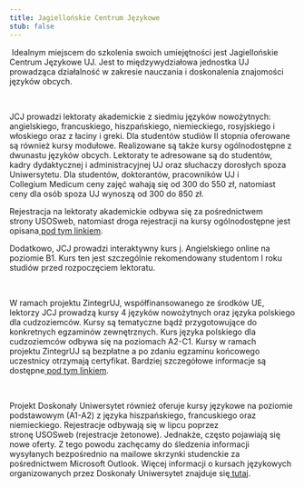 ```yaml
---
title: Jagiellońskie Centrum Językowe
stub: false
---
```

 Idealnym miejscem do szkolenia swoich umiejętności jest Jagiellońskie Centrum Językowe UJ. Jest to międzywydziałowa jednostka UJ prowadząca działalność w zakresie nauczania i doskonalenia znajomości języków obcych.  

  

JCJ prowadzi lektoraty akademickie z siedmiu języków nowożytnych: angielskiego, francuskiego, hiszpańskiego, niemieckiego, rosyjskiego i włoskiego oraz z łaciny i greki. Dla studentów studiów II stopnia oferowane są również kursy modułowe. Realizowane są także kursy ogólnodostępne z dwunastu języków obcych. Lektoraty te adresowane są do studentów, kadry dydaktycznej i administracyjnej UJ oraz słuchaczy dorosłych spoza Uniwersytetu. Dla studentów, doktorantów, pracowników UJ i Collegium Medicum ceny zajęć wahają się od 300 do 550 zł, natomiast ceny dla osób spoza UJ wynoszą od 300 do 850 zł.  

Rejestracja na lektoraty akademickie odbywa się za pośrednictwem strony USOSweb, natomiast droga rejestracji na kursy ogólnodostępne jest opisana[ pod tym linkiem](https://jcj.uj.edu.pl/ksztalcenie/kursy-ogolnodostepne/zapisy).  

Dodatkowo, JCJ prowadzi interaktywny kurs j. Angielskiego online na poziomie B1. Kurs ten jest szczególnie rekomendowany studentom I roku studiów przed rozpoczęciem lektoratu.  

  

W ramach projektu ZintegrUJ, współfinansowanego ze środków UE, lektorzy JCJ prowadzą kursy 4 języków nowożytnych oraz języka polskiego dla cudzoziemców. Kursy są tematyczne bądź przygotowujące do konkretnych egzaminów zewnętrznych. Kurs języka polskiego dla cudzoziemców odbywa się na poziomach A2-C1. Kursy w ramach projektu ZintegrUJ są bezpłatne a po zdaniu egzaminu końcowego uczestnicy otrzymają certyfikat. Bardziej szczegółowe informacje są dostępne[ pod tym linkiem](https://jcj.uj.edu.pl/ksztalcenie/kursy-zintegruj). 

  

Projekt Doskonały Uniwersytet również oferuje kursy językowe na poziomie podstawowym (A1-A2) z języka hiszpańskiego, francuskiego oraz niemieckiego. Rejestracje odbywają się w lipcu poprzez stronę USOSweb (rejestracje żetonowe). Jednakże, często pojawiają się nowe oferty. Z tego powodu zachęcamy do śledzenia informacji wysyłanych bezpośrednio na mailowe skrzynki studenckie za pośrednictwem Microsoft Outlook. Więcej informacji o kursach językowych organizowanych przez Doskonały Uniwersytet znajduje się[ tutaj](https://doskonaly.uj.edu.pl/kursy-jezykowe-dla-studentow).